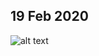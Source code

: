 
## 19 Feb 2020

![alt text](https://photos.google.com/share/AF1QipO6pSh-J0ZlpL8shKnFuEFSDjlRG7bo3QqedbvC3iFDDt2NTqA5H5ZDW6hcb0w8Dg?key=NTM5X2RIWDdkY25PRUw3WHd4SmVfRk15ZDN5d1Vn)
